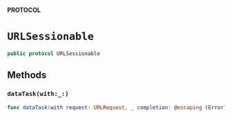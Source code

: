 **PROTOCOL**

# `URLSessionable`

```swift
public protocol URLSessionable
```

## Methods
### `dataTask(with:_:)`

```swift
func dataTask(with request: URLRequest, _ completion: @escaping (Error?) -> Void) -> URLSessionableDataTask
```
